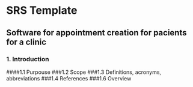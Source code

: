 # SRS Template
## Software for appointment creation for pacients for a clinic
### 1. Introduction
####1.1 Purpouse
###1.2 Scope 
###1.3 Definitions, acronyms, abbreviations
###1.4 References
###1.6 Overview
